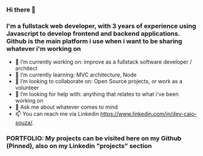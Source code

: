 ### Hi there 👋
### I'm a fullstack web developer, with 3 years of experience using Javascript to develop frontend and backend applications. Github is the main platform i use when i want to be sharing whatever i'm working on

- 🔭 I’m currently working on: improve as a fullstack software developer / architect 
- 🌱 I’m currently learning: MVC architecture, Node 
- 👯 I’m looking to collaborate on: Open Source projects, or work as a volunteer 
- 🤔 I’m looking for help with: anything that relates to what i've been working on
- 💬 Ask me about whatever comes to mind
- 📫 You can reach me via Linkedin https://www.linkedin.com/in/dev-caio-souza/.

### PORTFOLIO: My projects can be visited here on my Github (Pinned), also on my Linkedin "projects" section 

<!--
**DevCaioSouza/DevCaioSouza** is a ✨ _special_ ✨ repository because its `README.md` (this file) appears on your GitHub profile.

Here are some ideas to get you started:

- 🔭 I’m currently working on ...
- 🌱 I’m currently learning ...
- 👯 I’m looking to collaborate on ...
- 🤔 I’m looking for help with ...
- 💬 Ask me about ...
- 📫 How to reach me: ...
- 😄 Pronouns: ...
- ⚡ Fun fact: ...
-->

